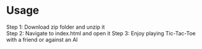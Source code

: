 # Usage
Step 1: Download zip folder and unzip it  
Step 2: Navigate to index.html and open it
Step 3: Enjoy playing Tic-Tac-Toe with a friend or against an AI

